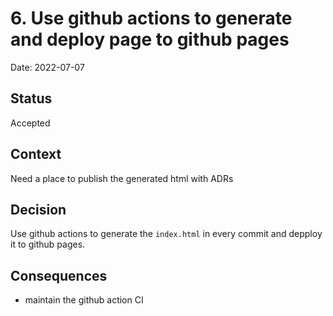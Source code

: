 # 6. Use github actions to generate and deploy page to github pages

Date: 2022-07-07

## Status

Accepted

## Context

Need a place to publish the generated html with ADRs

## Decision

Use github actions to generate the `index.html` in every commit and depploy it to github pages.

## Consequences

- maintain the github action CI
